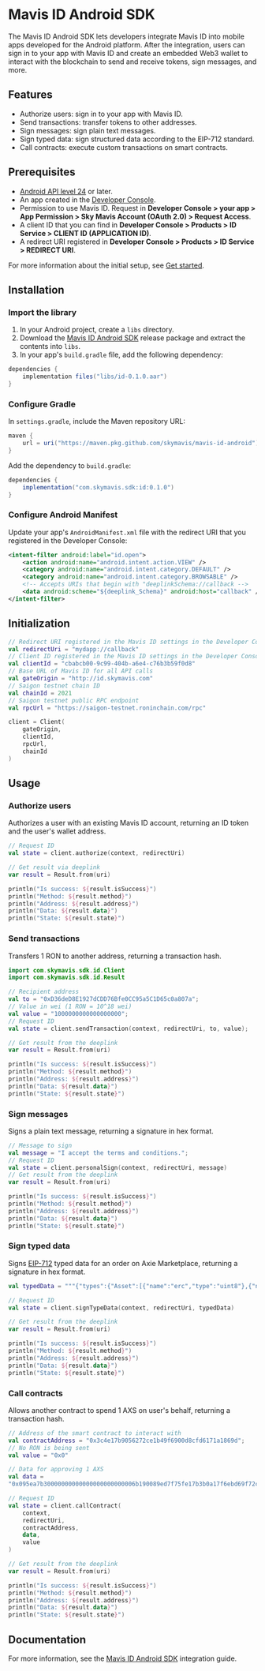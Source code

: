# Mavis ID Android SDK

The Mavis ID Android SDK lets developers integrate Mavis ID into mobile apps developed for the Android platform. After the integration, users can sign in to your app with Mavis ID and create an embedded Web3 wallet to interact with the blockchain to send and receive tokens, sign messages, and more.

## Features

* Authorize users: sign in to your app with Mavis ID.
* Send transactions: transfer tokens to other addresses.
* Sign messages: sign plain text messages.
* Sign typed data: sign structured data according to the EIP-712 standard.
* Call contracts: execute custom transactions on smart contracts.

## Prerequisites

* [Android API level 24](https://developer.android.com/about/versions/nougat) or later.
* An app created in the [Developer Console](https://developers.skymavis.com/console/applications/).
* Permission to use Mavis ID. Request in **Developer Console > your app > App Permission > Sky Mavis Account (OAuth 2.0) > Request Access**.
* A client ID that you can find in **Developer Console > Products > ID Service > CLIENT ID (APPLICATION ID)**.
* A redirect URI registered in **Developer Console > Products > ID Service > REDIRECT URI**.

For more information about the initial setup, see [Get started](https://docs.skymavis.com/mavis/mavis-id/guides/get-started).

## Installation

### Import the library

1. In your Android project, create a `libs` directory.
2. Download the [Mavis ID Android SDK](https://github.com/skymavis/mavis-id-android/releases) release package and extract the contents into `libs`.
3. In your app's `build.gradle` file, add the following dependency:

```gradle
dependencies {
    implementation files("libs/id-0.1.0.aar")
}
```

### Configure Gradle

In `settings.gradle`, include the Maven repository URL:

```gradle
maven {
    url = uri("https://maven.pkg.github.com/skymavis/mavis-id-android")
}
```

Add the dependency to `build.gradle`:

```gradle
dependencies {
    implementation("com.skymavis.sdk:id:0.1.0")
}
```

### Configure Android Manifest

Update your app's `AndroidManifest.xml` file with the redirect URI that you registered in the Developer Console:

```xml
<intent-filter android:label="id.open">
    <action android:name="android.intent.action.VIEW" />
    <category android:name="android.intent.category.DEFAULT" />
    <category android:name="android.intent.category.BROWSABLE" />
    <!-- Accepts URIs that begin with "deeplinkSchema://callback -->
    <data android:scheme="${deeplink_Schema}" android:host="callback" />
</intent-filter>
```

## Initialization

```kotlin
// Redirect URI registered in the Mavis ID settings in the Developer Console
val redirectUri = "mydapp://callback"
// Client ID registered in the Mavis ID settings in the Developer Console
val clientId = "cbabcb00-9c99-404b-a6e4-c76b3b59f0d8"
// Base URL of Mavis ID for all API calls
val gateOrigin = "http://id.skymavis.com"
// Saigon testnet chain ID
val chainId = 2021
// Saigon testnet public RPC endpoint 
val rpcUrl = "https://saigon-testnet.roninchain.com/rpc"

client = Client(
    gateOrigin,
    clientId,
    rpcUrl,
    chainId
)
```

## Usage

### Authorize users

Authorizes a user with an existing Mavis ID account, returning an ID token and the user's wallet address.

```kotlin
// Request ID
val state = client.authorize(context, redirectUri)

// Get result via deeplink
var result = Result.from(uri)

println("Is success: ${result.isSuccess}")
println("Method: ${result.method}")
println("Address: ${result.address}")
println("Data: ${result.data}")
println("State: ${result.state}")
```

### Send transactions

Transfers 1 RON to another address, returning a transaction hash.

```kotlin
import com.skymavis.sdk.id.Client
import com.skymavis.sdk.id.Result

// Recipient address
val to = "0xD36deD8E1927dCDD76Bfe0CC95a5C1D65c0a807a";
// Value in wei (1 RON = 10^18 wei)
val value = "1000000000000000000";
// Request ID
val state = client.sendTransaction(context, redirectUri, to, value);

// Get result from the deeplink
var result = Result.from(uri)

println("Is success: ${result.isSuccess}")
println("Method: ${result.method}")
println("Address: ${result.address}")
println("Data: ${result.data}")
println("State: ${result.state}")
```

### Sign messages

Signs a plain text message, returning a signature in hex format.

```kotlin
// Message to sign
val message = "I accept the terms and conditions.";
// Request ID
val state = client.personalSign(context, redirectUri, message)
// Get result from the deeplink
var result = Result.from(uri)

println("Is success: ${result.isSuccess}")
println("Method: ${result.method}")
println("Address: ${result.address}")
println("Data: ${result.data}")
println("State: ${result.state}")
```

### Sign typed data

Signs [EIP-712](https://eips.ethereum.org/EIPS/eip-712) typed data for an order on Axie Marketplace, returning a signature in hex format.

```kotlin
val typedData = """{"types":{"Asset":[{"name":"erc","type":"uint8"},{"name":"addr","type":"address"},{"name":"id","type":"uint256"},{"name":"quantity","type":"uint256"}],"Order":[{"name":"maker","type":"address"},{"name":"kind","type":"uint8"},{"name":"assets","type":"Asset[]"},{"name":"expiredAt","type":"uint256"},{"name":"paymentToken","type":"address"},{"name":"startedAt","type":"uint256"},{"name":"basePrice","type":"uint256"},{"name":"endedAt","type":"uint256"},{"name":"endedPrice","type":"uint256"},{"name":"expectedState","type":"uint256"},{"name":"nonce","type":"uint256"},{"name":"marketFeePercentage","type":"uint256"}],"EIP712Domain":[{"name":"name","type":"string"},{"name":"version","type":"string"},{"name":"chainId","type":"uint256"},{"name":"verifyingContract","type":"address"}]},"domain":{"name":"MarketGateway","version":"1","chainId":2021,"verifyingContract":"0xfff9ce5f71ca6178d3beecedb61e7eff1602950e"},"primaryType":"Order","message":{"maker":"0xd761024b4ef3336becd6e802884d0b986c29b35a","kind":"1","assets":[{"erc":"1","addr":"0x32950db2a7164ae833121501c797d79e7b79d74c","id":"2730069","quantity":"0"}],"expiredAt":"1721709637","paymentToken":"0xc99a6a985ed2cac1ef41640596c5a5f9f4e19ef5","startedAt":"1705984837","basePrice":"500000000000000000","endedAt":"0","endedPrice":"0","expectedState":"0","nonce":"0","marketFeePercentage":"425"}}""";

// Request ID
val state = client.signTypeData(context, redirectUri, typedData)

// Get result from the deeplink
var result = Result.from(uri)

println("Is success: ${result.isSuccess}")
println("Method: ${result.method}")
println("Address: ${result.address}")
println("Data: ${result.data}")
println("State: ${result.state}")
```

### Call contracts

Allows another contract to spend 1 AXS on user's behalf, returning a transaction hash.

```kotlin
// Address of the smart contract to interact with
val contractAddress = "0x3c4e17b9056272ce1b49f6900d8cfd6171a1869d";
// No RON is being sent
val value = "0x0"

// Data for approving 1 AXS
val data =
"0x095ea7b30000000000000000000000006b190089ed7f75fe17b3b0a17f6ebd69f72c3f630000000000000000000000000000000000000000000000000de0b6b3a7640000";

// Request ID
val state = client.callContract(
    context,
    redirectUri,
    contractAddress,
    data,
    value
)

// Get result from the deeplink
var result = Result.from(uri)

println("Is success: ${result.isSuccess}")
println("Method: ${result.method}")
println("Address: ${result.address}")
println("Data: ${result.data}")
println("State: ${result.state}")
```

## Documentation

For more information, see the [Mavis ID Android SDK](https://docs.skymavis.com/mavis/mavis-id/guides/android-sdk) integration guide.
